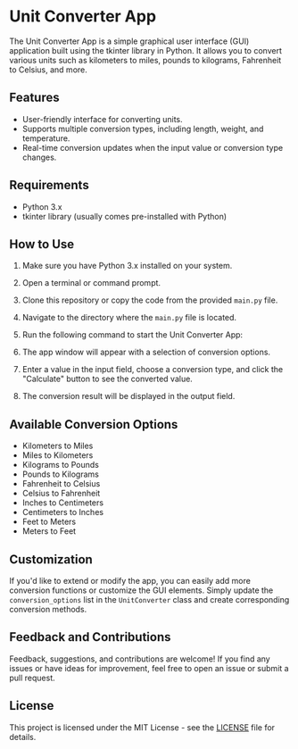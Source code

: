 # Unit Converter App

The Unit Converter App is a simple graphical user interface (GUI) application built using the tkinter library in Python. It allows you to convert various units such as kilometers to miles, pounds to kilograms, Fahrenheit to Celsius, and more.

## Features

- User-friendly interface for converting units.
- Supports multiple conversion types, including length, weight, and temperature.
- Real-time conversion updates when the input value or conversion type changes.

## Requirements

- Python 3.x
- tkinter library (usually comes pre-installed with Python)

## How to Use

1. Make sure you have Python 3.x installed on your system.

2. Open a terminal or command prompt.

3. Clone this repository or copy the code from the provided `main.py` file.

4. Navigate to the directory where the `main.py` file is located.

5. Run the following command to start the Unit Converter App:

6. The app window will appear with a selection of conversion options.

7. Enter a value in the input field, choose a conversion type, and click the "Calculate" button to see the converted value.

8. The conversion result will be displayed in the output field.

## Available Conversion Options

- Kilometers to Miles
- Miles to Kilometers
- Kilograms to Pounds
- Pounds to Kilograms
- Fahrenheit to Celsius
- Celsius to Fahrenheit
- Inches to Centimeters
- Centimeters to Inches
- Feet to Meters
- Meters to Feet

## Customization

If you'd like to extend or modify the app, you can easily add more conversion functions or customize the GUI elements. Simply update the `conversion_options` list in the `UnitConverter` class and create corresponding conversion methods.

## Feedback and Contributions

Feedback, suggestions, and contributions are welcome! If you find any issues or have ideas for improvement, feel free to open an issue or submit a pull request.

## License

This project is licensed under the MIT License - see the [LICENSE](LICENSE) file for details.
